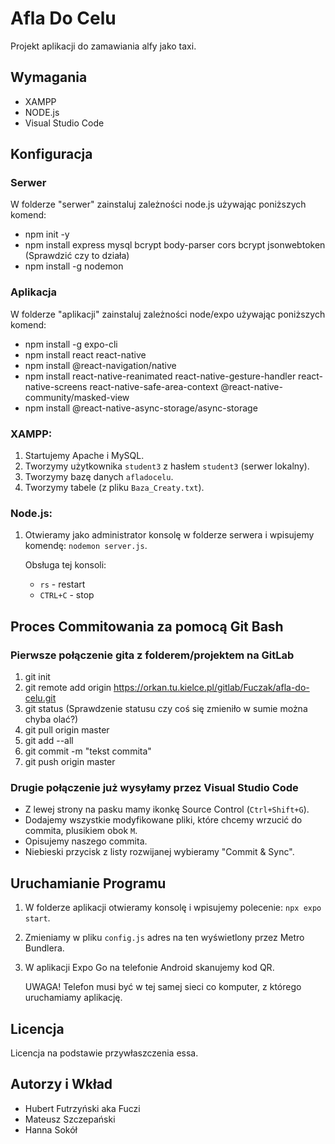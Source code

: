 # Afla Do Celu

Projekt aplikacji do zamawiania alfy jako taxi.

## Wymagania

- XAMPP
- NODE.js
- Visual Studio Code

## Konfiguracja

### Serwer
W folderze "serwer" zainstaluj zależności node.js używając poniższych komend:
- npm init -y
- npm install express mysql bcrypt body-parser cors bcrypt jsonwebtoken (Sprawdzić czy to działa)
- npm install -g nodemon

### Aplikacja
W folderze "aplikacji" zainstaluj zależności node/expo używając poniższych komend:
- npm install -g expo-cli
- npm install react react-native
- npm install @react-navigation/native
- npm install react-native-reanimated react-native-gesture-handler react-native-screens react-native-safe-area-context @react-native-community/masked-view
- npm install @react-native-async-storage/async-storage

### XAMPP:
1. Startujemy Apache i MySQL.
2. Tworzymy użytkownika `student3` z hasłem `student3` (serwer lokalny).
3. Tworzymy bazę danych `afladocelu`.
4. Tworzymy tabele (z pliku `Baza_Creaty.txt`).

### Node.js:
1. Otwieramy jako administrator konsolę w folderze serwera i wpisujemy komendę: `nodemon server.js`.
   
   Obsługa tej konsoli:
   - `rs` - restart
   - `CTRL+C` - stop

## Proces Commitowania za pomocą Git Bash

### Pierwsze połączenie gita z folderem/projektem na GitLab
1. git init
2. git remote add origin https://orkan.tu.kielce.pl/gitlab/Fuczak/afla-do-celu.git
3. git status  (Sprawdzenie statusu czy coś się zmieniło w sumie można chyba olać?)
4. git pull origin master
5. git add --all
6. git commit -m "tekst commita"
7. git push origin master

### Drugie połączenie już wysyłamy przez Visual Studio Code
- Z lewej strony na pasku mamy ikonkę Source Control (`Ctrl+Shift+G`).
- Dodajemy wszystkie modyfikowane pliki, które chcemy wrzucić do commita, plusikiem obok `M`.
- Opisujemy naszego commita.
- Niebieski przycisk z listy rozwijanej wybieramy "Commit & Sync".

## Uruchamianie Programu

1. W folderze aplikacji otwieramy konsolę i wpisujemy polecenie: `npx expo start`.
2. Zmieniamy w pliku `config.js` adres na ten wyświetlony przez Metro Bundlera.
3. W aplikacji Expo Go na telefonie Android skanujemy kod QR.

   UWAGA! Telefon musi być w tej samej sieci co komputer, z którego uruchamiamy aplikację.

## Licencja

Licencja na podstawie przywłaszczenia essa.

## Autorzy i Wkład

- Hubert Futrzyński aka Fuczi
- Mateusz Szczepański
- Hanna Sokół